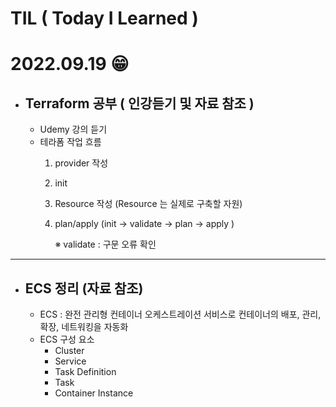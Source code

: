 # TIL ( Today I Learned )

# **2022.09.19 😁** 

- ## Terraform 공부 ( 인강듣기 및 자료 참조 ) 
    - Udemy 강의 듣기
    - 테라폼 작업 흐름
        1. provider 작성
        2. init
        3. Resource 작성 (Resource 는 실제로 구축할 자원)
        4. plan/apply
        (init → validate → plan → apply )
        
            ※ validate : 구문 오류 확인
         
    
---
- ## ECS 정리 (자료 참조)
    - ECS : 완전 관리형 컨테이너 오케스트레이션 서비스로 컨테이너의 배포, 관리, 확장, 네트워킹을 자동화 
    - ECS 구성 요소 
        - Cluster
        - Service
        - Task Definition
        - Task
        - Container Instance

